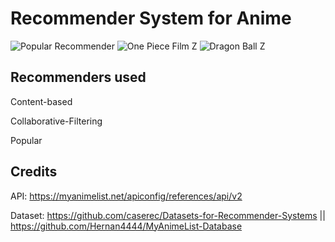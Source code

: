 # Recommender System for Anime

![Popular Recommender](https://github.com/user-attachments/assets/767a3929-c105-4e21-95e2-3ea158347ee6)
![One Piece Film Z](https://github.com/user-attachments/assets/73d6f61b-6ba7-4052-94dd-a81e7ca95b48)
![Dragon Ball Z](https://github.com/user-attachments/assets/1f3a7365-2a5e-4785-9bc5-f0d600eb2952)

## Recommenders used 
Content-based

Collaborative-Filtering

Popular

## Credits
API: https://myanimelist.net/apiconfig/references/api/v2

Dataset: https://github.com/caserec/Datasets-for-Recommender-Systems || https://github.com/Hernan4444/MyAnimeList-Database 
